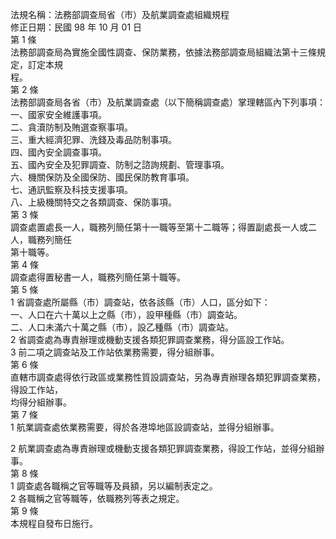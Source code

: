 法規名稱：法務部調查局省（市）及航業調查處組織規程  
修正日期：民國 98 年 10 月 01 日  
第 1 條  
法務部調查局為實施全國性調查、保防業務，依據法務部調查局組織法第十三條規定，訂定本規  
程。  
第 2 條  
法務部調查局各省（市）及航業調查處（以下簡稱調查處）掌理轄區內下列事項：  
一、國家安全維護事項。  
二、貪瀆防制及賄選查察事項。  
三、重大經濟犯罪、洗錢及毒品防制事項。  
四、國內安全調查事項。  
五、國內安全及犯罪調查、防制之諮詢規劃、管理事項。  
六、機關保防及全國保防、國民保防教育事項。  
七、通訊監察及科技支援事項。  
八、上級機關特交之各類調查、保防事項。  
第 3 條  
調查處置處長一人，職務列簡任第十一職等至第十二職等；得置副處長一人或二人，職務列簡任  
第十職等。  
第 4 條  
調查處得置秘書一人，職務列簡任第十職等。  
第 5 條  
1 省調查處所屬縣（市）調查站，依各該縣（市）人口，區分如下：  
一、人口在六十萬以上之縣（市），設甲種縣（市）調查站。  
二、人口未滿六十萬之縣（市），設乙種縣（市）調查站。  
2 省調查處為專責辦理或機動支援各類犯罪調查業務，得分區設工作站。  
3 前二項之調查站及工作站依業務需要，得分組辦事。  
第 6 條  
直轄市調查處得依行政區或業務性質設調查站，另為專責辦理各類犯罪調查業務，得設工作站，  
均得分組辦事。  
第 7 條  
1 航業調查處依業務需要，得於各港埠地區設調查站，並得分組辦事。  


2 航業調查處為專責辦理或機動支援各類犯罪調查業務，得設工作站，並得分組辦事。  
第 8 條  
1 調查處各職稱之官等職等及員額，另以編制表定之。  
2 各職稱之官等職等，依職務列等表之規定。  
第 9 條  
本規程自發布日施行。  


